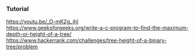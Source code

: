### Tutorial

<a href="https://youtu.be/_O-mK2g_jhI">https://youtu.be/_O-mK2g_jhI</a>
<br />
<a href="https://www.geeksforgeeks.org/write-a-c-program-to-find-the-maximum-depth-or-height-of-a-tree/">https://www.geeksforgeeks.org/write-a-c-program-to-find-the-maximum-depth-or-height-of-a-tree/</a>
<br />
<a href="https://www.hackerrank.com/challenges/tree-height-of-a-binary-tree/problem">https://www.hackerrank.com/challenges/tree-height-of-a-binary-tree/problem</a>
